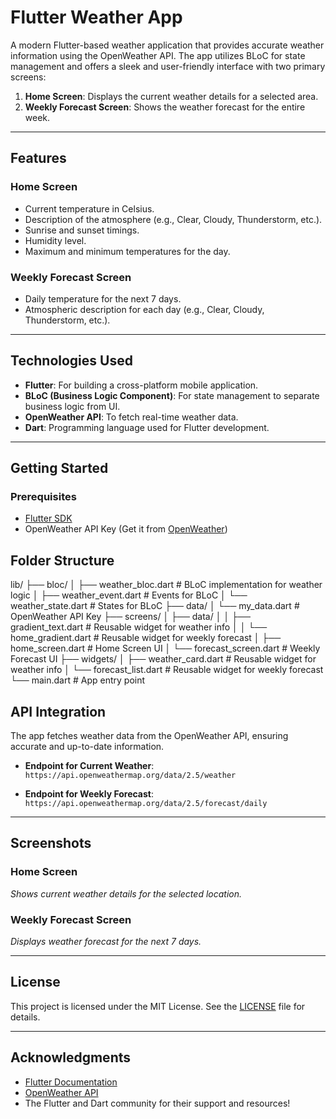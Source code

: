 # Flutter Weather App

A modern Flutter-based weather application that provides accurate weather information using the OpenWeather API. The app utilizes BLoC for state management and offers a sleek and user-friendly interface with two primary screens:

1. **Home Screen**: Displays the current weather details for a selected area.
2. **Weekly Forecast Screen**: Shows the weather forecast for the entire week.

---

## Features

### Home Screen
- Current temperature in Celsius.
- Description of the atmosphere (e.g., Clear, Cloudy, Thunderstorm, etc.).
- Sunrise and sunset timings.
- Humidity level.
- Maximum and minimum temperatures for the day.

### Weekly Forecast Screen
- Daily temperature for the next 7 days.
- Atmospheric description for each day (e.g., Clear, Cloudy, Thunderstorm, etc.).

---

## Technologies Used

- **Flutter**: For building a cross-platform mobile application.
- **BLoC (Business Logic Component)**: For state management to separate business logic from UI.
- **OpenWeather API**: To fetch real-time weather data.
- **Dart**: Programming language used for Flutter development.

---

## Getting Started

### Prerequisites
- [Flutter SDK](https://flutter.dev/docs/get-started/install)
- OpenWeather API Key (Get it from [OpenWeather](https://openweathermap.org/api))

## Folder Structure

lib/
├── bloc/
│   ├── weather_bloc.dart          # BLoC implementation for weather logic
│   ├── weather_event.dart         # Events for BLoC
│   └── weather_state.dart         # States for BLoC
├── data/
│   └── my_data.dart               # OpenWeather API Key
├── screens/
│   ├── data/
│   │   ├── gradient_text.dart     # Reusable widget for weather info
│   │   └── home_gradient.dart     # Reusable widget for weekly forecast
│   ├── home_screen.dart           # Home Screen UI
│   └── forecast_screen.dart       # Weekly Forecast UI
├── widgets/
│   ├── weather_card.dart          # Reusable widget for weather info
│   └── forecast_list.dart         # Reusable widget for weekly forecast
└── main.dart                      # App entry point


## API Integration

The app fetches weather data from the OpenWeather API, ensuring accurate and up-to-date information.

- **Endpoint for Current Weather**:  
  `https://api.openweathermap.org/data/2.5/weather`

- **Endpoint for Weekly Forecast**:  
  `https://api.openweathermap.org/data/2.5/forecast/daily`

---

## Screenshots

### Home Screen
*Shows current weather details for the selected location.*

### Weekly Forecast Screen
*Displays weather forecast for the next 7 days.*

---

## License

This project is licensed under the MIT License. See the [LICENSE](LICENSE) file for details.

---

## Acknowledgments

- [Flutter Documentation](https://flutter.dev/docs)
- [OpenWeather API](https://openweathermap.org/api)
- The Flutter and Dart community for their support and resources!


